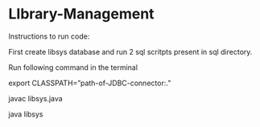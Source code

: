 # LIbrary-Management

Instructions to run code:

First create libsys database and run 2 sql scritpts present in sql directory.

Run following command in the terminal

export CLASSPATH=”path-of-JDBC-connector:.”

javac libsys.java

java libsys
